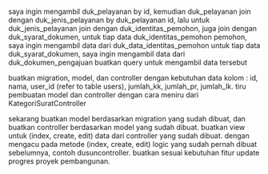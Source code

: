 saya ingin mengambil duk_pelayanan by id, 
kemudian duk_pelayanan join dengan duk_jenis_pelayanan by duk_pelayanan id, 
lalu untuk duk_jenis_pelayanan join dengan duk_identitas_pemohon, juga join dengan duk_syarat_dokumen, 
untuk tiap data duk_identitas_pemohon pemohon, saya ingin mengambil data dari duk_data_identitas_pemohon
untuk tiap data duk_syarat_dokumen, saya ingin mengambil data dari duk_dokumen_pengajuan
buatkan query untuk mengambil data tersebut


buatkan migration, model, dan controller dengan kebutuhan data kolom : id, nama, user_id (refer to table users), jumlah_kk, jumlah_pr, jumlah_lk. tiru pembuatan model dan controller dengan cara meniru dari KategoriSuratController

sekarang buatkan model berdasarkan migration yang sudah dibuat, dan buatkan controller berdasarkan model yang sudah dibuat. buatkan view untuk (index, create, edit) data dari controller yang sudah dibuat. dengan mengacu pada metode (index, create, edit) logic yang sudah pernah dibuat sebelumnya, contoh dusuncontroller. buatkan sesuai kebutuhan fitur update progres proyek pembangunan.
